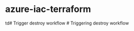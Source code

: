 # azure-iac-terraform

td#   T r i g g e r   d e s t r o y   w o r k f l o w  
 #   T r i g g e r i n g   d e s t r o y   w o r k f l o w  
 